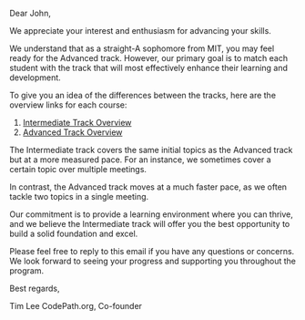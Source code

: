 Dear John,

We appreciate your interest and enthusiasm for advancing your skills.

We understand that as a straight-A sophomore from MIT, you may feel ready for the Advanced track. However, our primary goal is to match each student with the track that will most effectively enhance their learning and development.

To give you an idea of the differences between the tracks, here are the overview links for each course:

1. [Intermediate Track Overview](https://courses.codepath.org/snippets/tip102/syllabus) 
2. [Advanced Track Overview](https://courses.codepath.org/snippets/tip103/syllabus)

The Intermediate track covers the same initial topics as the Advanced track but at a more measured pace. For an instance, we sometimes cover a certain topic over multiple meetings.

In contrast, the Advanced track moves at a much faster pace, as we often tackle two topics in a single meeting.

Our commitment is to provide a learning environment where you can thrive, and we believe the Intermediate track will offer you the best opportunity to build a solid foundation and excel.

Please feel free to reply to this email if you have any questions or concerns. We look forward to seeing your progress and supporting you throughout the program.

Best regards,

Tim Lee
CodePath.org, Co-founder
